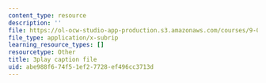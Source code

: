 ```yaml
---
content_type: resource
description: ''
file: https://ol-ocw-studio-app-production.s3.amazonaws.com/courses/9-00sc-introduction-to-psychology-fall-2011/abe988f674f51ef27728ef496cc3713d_z9XQpjNgeBI.srt
file_type: application/x-subrip
learning_resource_types: []
resourcetype: Other
title: 3play caption file
uid: abe988f6-74f5-1ef2-7728-ef496cc3713d
---
```

